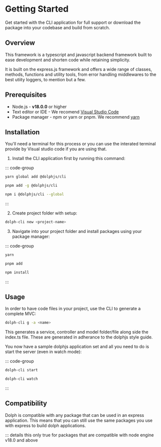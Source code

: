 # Getting Started

Get started with the CLI application for full support or download the package into your codebase and build from scratch.

## Overview

This framework is a typescript and javascript backend framework built to ease development and shorten code while retaining simplicity.

It is built on the express.js framework and offers a wide range of classes, methods, functions and utility tools, from error handling middlewares to the best utiity loggers, to mention but a few.

## Prerequisites

- Node.js - **v18.0.0** or higher
- Text editor or IDE - We recomend [Visual Studio Code](https://code.visualstudio.com)
- Package manager - npm or yarn or pnpm. We recommend [yarn](https://yarnpkg.com/)

## Installation

You'll need a terminal for this process or you can use the interated terminal provide by Visual studio code if you are using that.

1. Install the CLI application first by running this command:

::: code-group

```sh [yarn]
yarn global add @dolphjs/cli
```

```sh [pnpm]
pnpm add -g @dolphjs/cli
```

```sh [npm]
npm i @dolphjs/cli --global
```

:::

2. Create project folder with setup:

```sh
dolph-cli new <project-name>
```

3. Navigate into your project folder and install packages using your package manager:

::: code-group

```sh [yarn]
yarn
```

```sh [pnpm]
pnpm add
```

```sh [npm]
npm install
```

:::

## Usage

In order to have code files in your project, use the CLI to generate a complete MVC:

```sh
dolph-cli g -a <name>
```

This generates a service, controller and model folder/file along side the index.ts file. These are generated in adherance to the dolphjs style guide.

You now have a sample dolphjs application set and all you need to do is start the server (even in watch mode):

::: code-group

```sh [start]
dolph-cli start
```

```sh [watch]
dolph-cli watch
```

:::

## Compatibility

Dolph is compatible with any package that can be used in an express application. This means that you can still use the same packages you use with express to build dolph applications.

::: details this only true for packages that are compatible with node engine v18.0 and above
